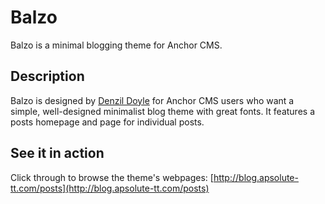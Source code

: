 # Balzo
Balzo is a minimal blogging theme for Anchor CMS.

## Description
Balzo is designed by [Denzil Doyle](www.denzildoyle.me) for Anchor CMS users who want a simple, well-designed minimalist blog theme with great fonts. It features a posts homepage and page for individual posts. 

## See it in action
Click through to browse the theme's webpages: [http://blog.apsolute-tt.com/posts](http://blog.apsolute-tt.com/posts)
